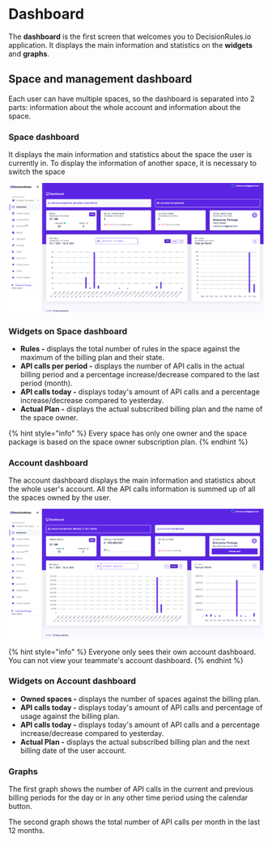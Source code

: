 # Dashboard

The **dashboard** is the first screen that welcomes you to DecisionRules.io application. It displays the main information and statistics on the **widgets** and **graphs**.

## Space and management dashboard

Each user can have multiple spaces, so the dashboard is separated into 2 parts: information about the whole account and information about the space.

### Space dashboard

It displays the main information and statistics about the space the user is currently in. To display the information of another space, it is necessary to switch the space

![](../.gitbook/assets/spaceDashboard.PNG)

### Widgets on Space dashboard

* **Rules -** displays the total number of rules in the space against the maximum of the billing plan and their state.
* **API calls per period -** displays the number of API calls in the actual billing period and a percentage increase/decrease compared to the last period (month).
* **API calls today -** displays today's amount of API calls and a percentage increase/decrease compared to yesterday.
* **Actual Plan -** displays the actual subscribed billing plan and the name of the space owner.

{% hint style="info" %}
Every space has only one owner and the space package is based on the space owner subscription plan.
{% endhint %}

### Account dashboard

The account dashboard displays the main information and statistics about the whole user's account. All the API calls information is summed up of all the spaces owned by the user.

![](../.gitbook/assets/accountDashboard.PNG)

{% hint style="info" %}
Everyone only sees their own account dashboard. You can not view your teammate's account dashboard.
{% endhint %}

### Widgets on Account dashboard

* **Owned spaces -** displays the number of spaces against the billing plan.
* **API calls today -** displays today's amount of API calls and percentage of usage against the billing plan.
* **API calls today -** displays today's amount of API calls and a percentage increase/decrease compared to yesterday.
* **Actual Plan -** displays the actual subscribed billing plan and the next billing date of the user account.

### Graphs

The first graph shows the number of API calls in the current and previous billing periods for the day or in any other time period using the calendar button.

The second graph shows the total number of API calls per month in the last 12 months.
